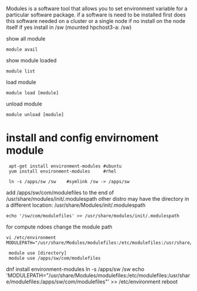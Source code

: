 Modules is a software tool that allows you to set environment variable for a particular software package.
if a software is need to be installed first does this software needed on a cluster or a single node
if no install on the node itself
if yes install in /sw (mounted  hpchost3-a: /sw)

show all module

```
module avail
```

show module loaded

```
module list
```

load module

```
module load [module]
```

unload module

```
module unload [module] 
```

# install and config envirnoment module

```
 apt-get install environment-modules #ubuntu
 yum install environment-modules     #rhel

 ln -s /apps/sw /sw    #symlink /sw -> /apps/sw
```

add /apps/sw/com/modulefiles to the end of /usr/share/modules/init/.modulespath 
other distro may have the directory in a different location: /usr/share/Modules/init/.modulespath

```
echo '/sw/com/modulefiles' >> /usr/share/modules/init/.modulespath
```

for compute ndoes change the module path

```
vi /etc/environment
MODULEPATH="/usr/share/Modules/modulefiles:/etc/modulefiles:/usr/share/modulefiles:/apps/sw/com/modulefiles"

 module use [directory]
 module use /apps/sw/com/modulefiles
```



dnf install environment-modules
ln -s /apps/sw /sw
echo 'MODULEPATH="/usr/share/Modules/modulefiles:/etc/modulefiles:/usr/share/modulefiles:/apps/sw/com/modulefiles"' >> /etc/environment
reboot
